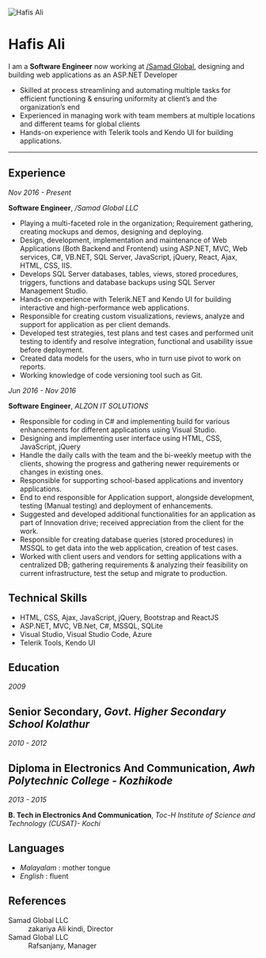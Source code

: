 <!---
#Author: Hafis Ali
#Date : 2021-03-28
#Language: en
-->

![Hafis Ali](.pdf/img/tim-small.png)

# Hafis Ali

I am a **Software Engineer** now working at [/Samad Global](https://www.samad-global.com), designing and 
building web applications as an ASP.NET Developer
- Skilled at process streamlining and automating multiple tasks for efficient 
  functioning & ensuring uniformity at client’s and the organization’s end
- Experienced in managing work with team members at multiple locations and 
  different teams for global clients
- Hands-on experience with Telerik tools and Kendo UI for building applications.

---

<div id="col-1" class="col">

## Experience

*Nov 2016 - Present*

**Software Engineer**, */Samad Global LLC*

*	Playing a multi-faceted role in the organization; Requirement gathering, creating mockups and demos, designing and deploying. 
*	Design, development, implementation and maintenance of Web Applications (Both Backend and Frontend) using ASP.NET, MVC, Web services, C#, VB.NET, SQL Server, JavaScript, jQuery, React, Ajax, HTML, CSS, IIS.
*	Develops SQL Server databases, tables, views, stored procedures, triggers, functions and database backups using SQL Server Management Studio.
*	Hands-on experience with Telerik.NET and Kendo UI for building interactive and high-performance web applications. 
*	Responsible for creating custom visualizations, reviews, analyze and support for application as per client demands.
*	Developed test strategies, test plans and test cases and performed unit testing to identify and resolve integration, functional and usability issue before deployment. 
*	Created data models for the users, who in turn use pivot to work on reports. 
*	Working knowledge of code versioning tool such as Git.


*Jun 2016 - Nov 2016*

**Software Engineer**, *ALZON IT SOLUTIONS*

*	Responsible for coding in C# and implementing build for various enhancements for different applications using Visual Studio.
*	Designing and implementing user interface using HTML, CSS, JavaScript, jQuery
*	Handle the daily calls with the team and the bi-weekly meetup with the clients, showing the progress and gathering newer requirements or changes in existing ones. 
*	Responsible for supporting school-based applications and inventory applications.
*	End to end responsible for Application support, alongside development, testing (Manual testing) and deployment of enhancements.
*	Suggested and developed additional functionalities for an application as part of Innovation drive; received appreciation from the client for the work.
*	Responsible for creating database queries (stored procedures) in MSSQL to get data into the web application, creation of test cases. 
*	Worked with client users and vendors for setting applications with a centralized DB; gathering requirements & analyzing their feasibility on current infrastructure, test the setup and migrate to production.

</div>

<div id="col-2" class="col">

## Technical Skills

* HTML, CSS, Ajax, JavaScript, jQuery, Bootstrap and ReactJS
* ASP.NET, MVC, VB.Net, C#, MSSQL, SQLite
* Visual Studio, Visual Studio Code, Azure
* Telerik Tools, Kendo UI

## Education

*2009*

**Senior Secondary**, *Govt. Higher Secondary School Kolathur*
---

*2010 - 2012*

**Diploma in Electronics And Communication**, *Awh Polytechnic College - Kozhikode*
---

*2013 - 2015*

**B. Tech in Electronics And Communication**, *Toc-H Institute of Science and Technology (CUSAT)- Kochi*

<!--This is where I started my path on the IT road with a polyvalent formation going from mecanic to electronic and IT.-->

## Languages

- *Malayalam* : mother tongue
- *English* : fluent

## References

<dl>
  <dt>Samad Global LLC</dt>
  <dd>zakariya Ali kindi, Director</dd>
  <dt>Samad Global LLC</dt>
  <dd>Rafsanjany, Manager<dd>
</dl>

</div>
